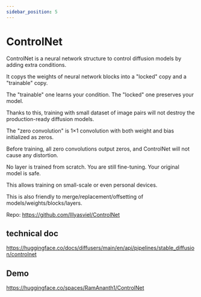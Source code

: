```yaml
---
sidebar_position: 5
---
```


# ControlNet

ControlNet is a neural network structure to control diffusion models by adding extra conditions.

It copys the weights of neural network blocks into a "locked" copy and a "trainable" copy.

The "trainable" one learns your condition. The "locked" one preserves your model.

Thanks to this, training with small dataset of image pairs will not destroy the production-ready diffusion models.

The "zero convolution" is 1×1 convolution with both weight and bias initialized as zeros.

Before training, all zero convolutions output zeros, and ControlNet will not cause any distortion.

No layer is trained from scratch. You are still fine-tuning. Your original model is safe.

This allows training on small-scale or even personal devices.

This is also friendly to merge/replacement/offsetting of models/weights/blocks/layers.



Repo: https://github.com/lllyasviel/ControlNet

## technical doc

https://huggingface.co/docs/diffusers/main/en/api/pipelines/stable_diffusion/controlnet

## Demo

https://huggingface.co/spaces/RamAnanth1/ControlNet